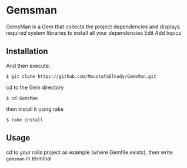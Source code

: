 # Gemsman

GemsMan is a Gem that collects the project dependencies and displays required system libraries to install all your dependencies Edit
Add topics

## Installation

And then execute:

    $ git clone https://github.com/MoustafaElkady/GemsMan.git

cd to the Gem directory

    $ cd GemsMan
    
then install it using rake

    $ rake install

## Usage

cd to your rails project as example (where Gemfile exists), then write `gemsman` in terminal
